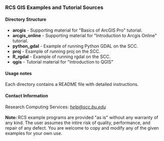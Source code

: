 <html>
<head>
    <link rel="stylesheet" href="/css/examples.css">
</head>
<body>
	
<h3>RCS GIS Examples and Tutorial Sources</h3>

<h4>Directory Structure</h4>

<ul>
<li><b>arcgis</b> - Supporting material for "Basics of ArcGIS Pro" tutorial. </li>
<li><b>arcgis_online</b> - Supporting material for "Introduction to Arcgis Online" tutorial. </li>
<li><b>python_gdal</b> - Example of running Python GDAL on the SCC.</li>
<li><b>proj</b> - Example of running proj on the SCC.</li>
<li><b>R_rgdal</b> - Example of running rgdal on the SCC.</li>
<li><b>qgis</b> - Tutorial material for "Introduction to QGIS"</li>
</ul>

	
<h4>Usage notes</h4>
   
Each directory contains a README file with detailed instructions.
<br>

<h4>Contact Information</h4>

Research Computing Services: <em>help@scc.bu.edu</em>
<br><br>
<b>Note: </b>RCS example programs are provided "as is" without any warranty of any kind. The user assumes the intire risk of quality, performance, and repair of any defect. You are welcome to copy and modify any of the given examples for your own use. 

<!--#include virtual="/css/footer.html" -->
</body>
</html>

